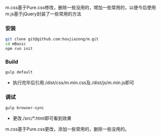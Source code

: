 m.css基于Pure.css修改，删除一些没用的，增加一些常用的，以便今后使用
m.js基于jQuery封装了一些常用的方法

### 安装

```sh
git clone git@github.com:houjiazong/m.git
cd mBasic
npm run init
```

### Build

```sh
gulp default
```
- 执行完毕后引用./dist/css/m.min.css及./dist/js/m.min.js即可

### 调试

```sh
gulp browser-sync
```
- 更改./src/*.html即可看到效果

m.css基于Pure.css更改，添加一些常用的，删除一些没用的。